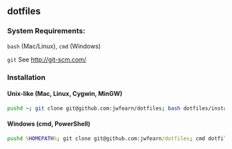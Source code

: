 ## dotfiles

### System Requirements:
`bash` (Mac/Linux), `cmd` (Windows)

`git`  See http://git-scm.com/

### Installation
#### Unix-like (Mac, Linux, Cygwin, MinGW)
```bash
pushd ~; git clone git@github.com:jwfearn/dotfiles; bash dotfiles/install.sh; popd
```
#### Windows (cmd, PowerShell)
```bat
pushd %HOMEPATH%; git clone git@github.com:jwfearn/dotfiles; cmd dotfiles/install.bat; popd
```

